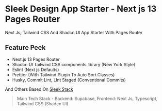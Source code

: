 # Sleek Design App Starter - Next js 13 Pages Router

Next Js, Tailwind CSS And Shadcn UI App Starter With Pages Router

## Feature Peek

- Next.js 13 Pages Router
- Shadcn UI Tailwind CSS components library (New York Style)
- Eslint (Next js Defaults)
- Prettier (With Tailwind Plugin To Auto Sort Classes)
- Husky, Commit Lint, Lint Staged (Conventional Commits)

And Others Based On [Sleek Stack](/SleekStack.md)

> Main Tech Stack - Backend: Supabase, Frontend: Next Js, Typescript, Tailwind CSS (Shadcn UI)
